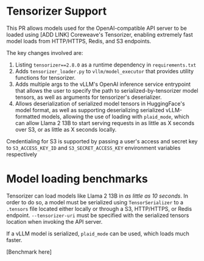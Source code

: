 # Tensorizer Support
This PR allows models used for the OpenAI-compatible API server to be loaded using
[ADD LINK] Coreweave's Tensorizer, enabling extremely fast model loads from HTTP/HTTPS, 
Redis, and S3 endpoints. 

The key changes involved are:

1. Listing `tensorizer==2.8.0` as a runtime dependency in `requirements.txt`
2. Adds `tensorizer_loader.py` to `vllm/model_executor` that provides utility functions
for tensorizer. 
3. Adds multiple args to the vLLM's OpenAI inference service entrypoint that allows
the user to specify the path to serialized-by-tensorizer model tensors, as well as 
arguments for tensorizer's deserializer. 
4. Allows deserialization of serialized model tensors in HuggingFace's model format, 
as well as supporting deserializing serialized vLLM-formatted models, allowing the 
use of loading with `plaid_mode`, which can allow Llama 2 13B to start serving requests
in as little as X seconds over S3, or as little as X seconds locally.

Credentialing for S3 is supported by passing a user's access and secret key to 
`S3_ACCESS_KEY_ID` and `S3_SECRET_ACCESS_KEY` environment variables respectively

# Model loading benchmarks

Tensorizer can load models like Llama 2 13B in *as little as 10 seconds*. In order to do so, a model must be 
serialized using `TensorSerializer` to a `.tensors` file located either locally or through a S3, HTTP/HTTPS, or Redis
endpoint. `--tensorizer-uri` must be specified with the serialized tensors location when invoking the API server. 

If a vLLM model is serialized, `plaid_mode` can be used, which loads much faster. 

[Benchmark here]

